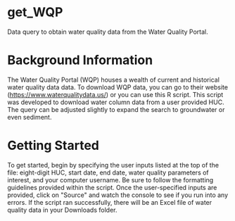 # get_WQP
Data query to obtain water quality data from the Water Quality Portal. 

# Background Information
The Water Quality Portal (WQP) houses a wealth of current and historical water quality data data. To download WQP data, you can go to their website (https://www.waterqualitydata.us/) or you can use this R script. This script was developed to download water column data from a user provided HUC. The query can be adjusted slightly to expand the search to groundwater or even sediment. 

# Getting Started
To get started, begin by specifying the user inputs listed at the top of the file: eight-digit HUC, start date, end date, water quality parameters of interest, and your computer username. Be sure to follow the formatting guidelines provided within the script. Once the user-specified inputs are provided, click on "Source" and watch the console to see if you run into any errors. If the script ran successfully, there will be an Excel file of water quality data in your Downloads folder.
